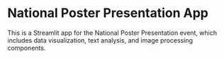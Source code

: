 # National Poster Presentation App

This is a Streamlit app for the National Poster Presentation event, which includes data visualization, text analysis, and image processing components.

